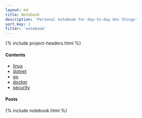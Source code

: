```yaml
---
layout: md
title: Notebook
description: 'Personal notebook for day-to-day dev things'
sort_key: 1
filter: 'notebook'
---
```


{% include project-headers.html %}

#### Contents

- [linux](linux)
- [dotnet](dotnet)
- [go](go)
- [docker](docker)
- [security](security)

#### Posts

{% include notebook.html %}

